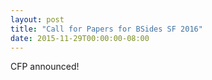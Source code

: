 ```yaml
---
layout: post
title: "Call for Papers for BSides SF 2016"
date: 2015-11-29T00:00:00-08:00
---
```


CFP announced!
